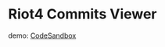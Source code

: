 # Riot4 Commits Viewer

demo: [CodeSandbox](https://codesandbox.io/embed/riot4-bounds-header-jstlz)
